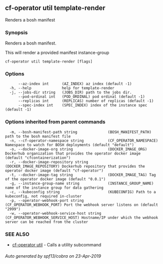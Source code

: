 ## cf-operator util template-render

Renders a bosh manifest

### Synopsis

Renders a bosh manifest.

This will render a provided manifest instance-group


```
cf-operator util template-render [flags]
```

### Options

```
      --az-index int      (AZ_INDEX) az index (default -1)
  -h, --help              help for template-render
  -j, --jobs-dir string   (JOBS_DIR) path to the jobs dir.
      --pod-ordinal int   (POD_ORDINAL) pod ordinal (default -1)
      --replicas int      (REPLICAS) number of replicas (default -1)
      --spec-index int    (SPEC_INDEX) index of the instance spec (default -1)
```

### Options inherited from parent commands

```
  -m, --bosh-manifest-path string              (BOSH_MANIFEST_PATH) path to the bosh manifest file
  -n, --cf-operator-namespace string           (CF_OPERATOR_NAMESPACE) Namespace to watch for BOSH deployments (default "default")
  -o, --docker-image-org string                (DOCKER_IMAGE_ORG) Dockerhub organization that provides the operator docker image (default "cfcontainerization")
  -r, --docker-image-repository string         (DOCKER_IMAGE_REPOSITORY) Dockerhub repository that provides the operator docker image (default "cf-operator")
  -t, --docker-image-tag string                (DOCKER_IMAGE_TAG) Tag of the operator docker image (default "0.0.1")
  -g, --instance-group-name string             (INSTANCE_GROUP_NAME) name of the instance group for data gathering
  -c, --kubeconfig string                      (KUBECONFIG) Path to a kubeconfig, not required in-cluster
  -p, --operator-webhook-port string           (CF_OPERATOR_WEBHOOK_PORT) Port the webhook server listens on (default "2999")
  -w, --operator-webhook-service-host string   (CF_OPERATOR_WEBHOOK_SERVICE_HOST) Hostname/IP under which the webhook server can be reached from the cluster
```

### SEE ALSO

* [cf-operator util](cf-operator_util.md)	 - Calls a utility subcommand

###### Auto generated by spf13/cobra on 23-Apr-2019
